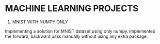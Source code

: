 # MACHINE LEARNING PROJECTS

1) MNIST WITH NUMPY ONLY

Implementing a solution for MNIST dataset using only numpy. Implemented the forward, backward pass manually without using any extra package.
